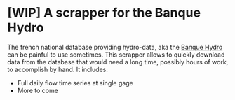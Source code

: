 # [WIP] A scrapper for the Banque Hydro

The french national database providing hydro-data, aka the [Banque Hydro](http://hydro.eaufrance.fr/) can be painful to use sometimes. This scrapper allows to quickly download data from the database that would need a long time, possibly hours of work, to accomplish by hand. It includes:

- Full daily flow time series at single gage
- More to come


